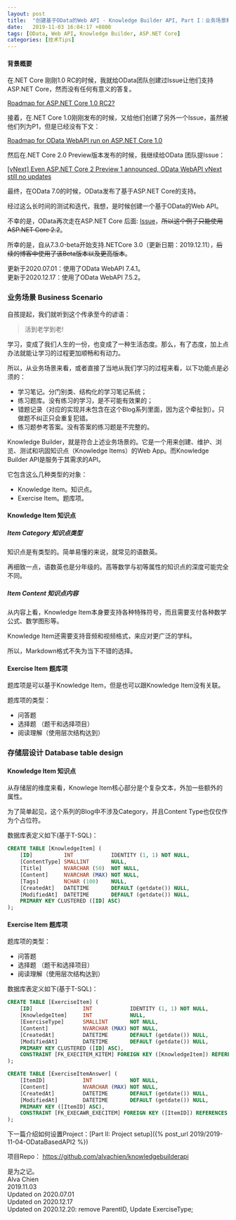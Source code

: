```yaml
---
layout: post
title:  "创建基于OData的Web API - Knowledge Builder API, Part I：业务场景和存储层设计"
date:   2019-11-03 16:04:17 +0800
tags: [OData, Web API, Knowledge Builder, ASP.NET Core]
categories: [技术Tips]
---
```


#### 背景概要

在.NET Core 刚刚1.0 RC的时候，我就给OData团队创建过Issue让他们支持ASP.NET Core，然而没有任何有意义的答复。

[Roadmap for ASP.NET Core 1.0 RC2? ](https://github.com/OData/WebApi/issues/744)


接着，在.NET Core 1.0刚刚发布的时候，又给他们创建了另外一个Issue，虽然被他们列为P1，但是已经没有下文：

[Roadmap for OData WebAPI run on ASP.NET Core 1.0](https://github.com/OData/WebApi/issues/772)


然后在.NET Core 2.0 Preview版本发布的时候，我继续给OData 团队提Issue：

[[vNext] Even ASP.NET Core 2 Preview 1 announced, OData WebAPI vNext still no updates](https://github.com/OData/WebApi/issues/975)


最终，在OData 7.0的时候，OData发布了基于ASP.NET Core的支持。

经过这么长时间的测试和迭代，我想，是时候创建一个基于OData的Web API。


不幸的是，OData再次走在ASP.NET Core 后面: [Issue](https://github.com/OData/WebApi/issues/1748)，~~所以这个例子只能使用ASP.NET Core 2.2~~。　

所幸的是，自从7.3.0-beta开始支持.NETCore 3.0（更新日期：2019.12.11），~~后续的博客中使用了该Beta版本以及更高版本~~。

更新于2020.07.01：使用了OData WebAPI 7.4.1。   
更新于2020.12.17：使用了OData WebAPI 7.5.2。   


### 业务场景 Business Scenario


自孩提起，我们就听到这个传承至今的谚语：   
> 活到老学到老!

学习，变成了我们人生的一份，也变成了一种生活态度。那么，有了态度，加上点办法就能让学习的过程更加顺畅和有动力。   


所以，从业务场景来看，或者直接了当地从我们学习的过程来看，以下功能点是必须的：

- 学习笔记。分门别类、结构化的学习笔记系统；
- 练习题库。没有练习的学习，是不可能有效果的；
- 错题记录（对应的实现并未包含在这个Blog系列里面，因为这个牵扯到）。只做题不纠正只会重复犯错。
- 练习题参考答案。没有答案的练习题是不完整的。


Knowledge Builder，就是符合上述业务场景的。它是一个用来创建、维护、浏览、测试和巩固知识点（Knowledge Items）的Web App。而Knowledge Builder API是服务于其需求的API。

它包含这么几种类型的对象：   
- Knowledge Item。知识点。
- Exercise Item。题库项。

#### Knowledge Item 知识点


##### Item Category 知识点类型

知识点是有类型的。简单易懂的来说，就常见的语数英。

再细致一点，语数英也是分年级的。高等数学与初等属性的知识点的深度可能完全不同。


##### Item Content 知识点内容 

从内容上看，Knowledge Item本身要支持各种特殊符号，而且需要支付各种数学公式、数学图形等。


Knowledge Item还需要支持音频和视频格式，来应对更广泛的学科。


所以，Markdown格式不失为当下不错的选择。


#### Exercise Item 题库项

题库项是可以基于Knowledge Item，但是也可以跟Knowledge Item没有关联。

题库项的类型：   
- 问答题
- 选择题 （题干和选择项目）
- 阅读理解（使用层次结构达到）


### 存储层设计 Database table design

#### Knowledge Item 知识点

从存储层的维度来看，Knowlege Item核心部分是个复杂文本，外加一些额外的属性。

为了简单起见，这个系列的Blog中不涉及Category，并且Content Type也仅仅作为个占位符。

数据库表定义如下(基于T-SQL)：

```sql
CREATE TABLE [KnowledgeItem] (
    [ID]          INT            IDENTITY (1, 1) NOT NULL,
    [ContentType] SMALLINT       NULL,
    [Title]       NVARCHAR (50)  NOT NULL,
    [Content]     NVARCHAR (MAX) NOT NULL,
    [Tags]        NCHAR (100)    NULL,
    [CreatedAt]   DATETIME       DEFAULT (getdate()) NULL,
    [ModifiedAt]  DATETIME       DEFAULT (getdate()) NULL,
    PRIMARY KEY CLUSTERED ([ID] ASC)
);

```

#### Exercise Item 题库项

题库项的类型：
- 问答题
- 选择题 （题干和选择项目）
- 阅读理解（使用层次结构达到）

数据库表定义如下(基于T-SQL)：

```sql
CREATE TABLE [ExerciseItem] (
    [ID]                INT            IDENTITY (1, 1) NOT NULL,
    [KnowledgeItem]     INT            NULL,
    [ExerciseType]      SMALLINT       NOT NULL,
    [Content]           NVARCHAR (MAX) NOT NULL,
    [CreatedAt]         DATETIME       DEFAULT (getdate()) NULL,
    [ModifiedAt]        DATETIME       DEFAULT (getdate()) NULL,
    PRIMARY KEY CLUSTERED ([ID] ASC),
    CONSTRAINT [FK_EXECITEM_KITEM] FOREIGN KEY ([KnowledgeItem]) REFERENCES KnowledgeItem ([ID]) ON DELETE SET NULL
);

CREATE TABLE [ExerciseItemAnswer] (
    [ItemID]            INT            NOT NULL,
    [Content]           NVARCHAR (MAX) NOT NULL,
    [CreatedAt]         DATETIME       DEFAULT (getdate()) NULL,
    [ModifiedAt]        DATETIME       DEFAULT (getdate()) NULL,
    PRIMARY KEY ([ItemID] ASC),
    CONSTRAINT [FK_EXECAWR_EXECITEM] FOREIGN KEY ([ItemID]) REFERENCES ExerciseItem ([ID]) ON DELETE CASCADE ON UPDATE CASCADE 
);
```

下一篇介绍如何设置Project：[Part II:  Project setup]({% post_url 2019/2019-11-04-ODataBasedAPI2 %})


项目Repo： <https://github.com/alvachien/knowledgebuilderapi>


是为之记。   
Alva Chien   
2019.11.03   
Updated on 2020.07.01   
Updated on 2020.12.17    
Updated on 2020.12.20: remove ParentID, Update ExerciseType;   
